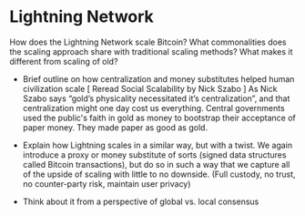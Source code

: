 # Lightning Network

How does the Lightning Network scale Bitcoin? 
What commonalities does the scaling approach share with traditional scaling methods?
What makes it different from scaling of old?

- Brief outline on how centralization and money substitutes helped human civilization scale
[ Reread Social Scalability by Nick Szabo ]
As Nick Szabo says “gold’s physicality necessitated it’s centralization”, and that centralization might one day cost us everything. Central governments used the public's faith in gold as money to bootstrap their acceptance of paper money. They made paper as good as gold.

- Explain how Lightning scales in a similar way, but with a twist. We again introduce a proxy or money substitute of sorts (signed data structures called Bitcoin transactions), but do so in such a way that we capture all of the upside of scaling with little to no downside. (Full custody, no trust, no counter-party risk, maintain user privacy)

- Think about it from a perspective of global vs. local consensus
